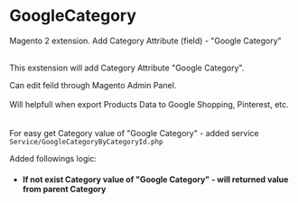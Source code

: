 # GoogleCategory
Magento 2 extension. Add Category Attribute (field) - "Google Category"
<br>
<br>

This exstension will add Category Attribute "Google Category".

Can edit feild through Magento Admin Panel.
<br>
<br>
Will helpfull when export Products Data to Google Shopping, Pinterest, etc.
<br>
<br>
<br>
For easy get Category value of "Google Category" - added service `Service/GoogleCategoryByCategoryId.php`

Added followings logic:
- #### If not exist Category value of "Google Category" - will returned value from parent Category

